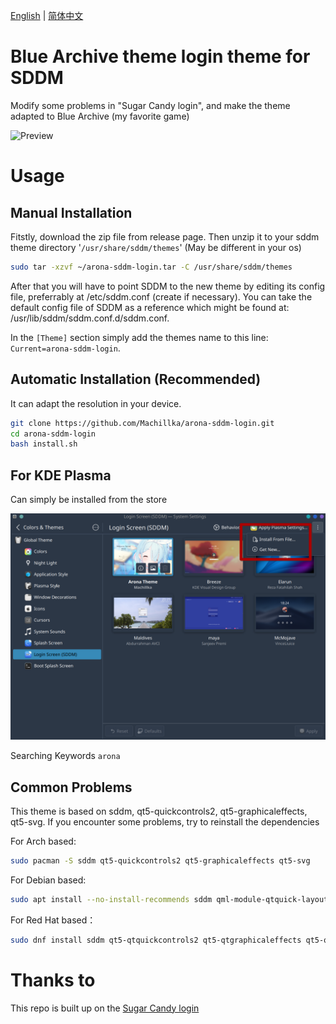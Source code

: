 [English](README.md) | [简体中文](Documents/README.zh.md)

# Blue Archive theme login theme for SDDM

Modify some problems in "Sugar Candy login", and make the theme adapted to Blue Archive (my favorite game)

![Preview](/Previews/PartialBlur.png "Preview")

# Usage

## Manual Installation

Fitstly, download the zip file from release page. Then unzip it to your sddm theme directory '`/usr/share/sddm/themes`' (May be different in your os)

```bash
sudo tar -xzvf ~/arona-sddm-login.tar -C /usr/share/sddm/themes
```

After that you will have to point SDDM to the new theme by editing its config file, preferrably at /etc/sddm.conf (create if necessary). You can take the default config file of SDDM as a reference which might be found at: /usr/lib/sddm/sddm.conf.d/sddm.conf.

In the `[Theme]` section simply add the themes name to this line: `Current=arona-sddm-login`.

## Automatic Installation (Recommended)

It can adapt the resolution in your device.

```bash
git clone https://github.com/Machillka/arona-sddm-login.git
cd arona-sddm-login
bash install.sh
```

## For KDE Plasma

Can simply be installed from the store

![installation](installation.png)

Searching Keywords `arona`

## Common Problems

This theme is based on sddm, qt5-quickcontrols2, qt5-graphicaleffects, qt5-svg. If you encounter some problems, try to reinstall the dependencies

For Arch based:
```bash
sudo pacman -S sddm qt5-quickcontrols2 qt5-graphicaleffects qt5-svg
```

For Debian based:
```bash
sudo apt install --no-install-recommends sddm qml‑module‑qtquick‑layouts qml‑module‑qtgraphicaleffects qml‑module‑qtquick‑controls2 libqt5svg5
```

For Red Hat based：
```bash
sudo dnf install sddm qt5‑qtquickcontrols2 qt5‑qtgraphicaleffects qt5‑qtsvg
```

# Thanks to

This repo is built up on the [Sugar Candy login](https://github.com/Kangie/sddm-sugar-candy)
